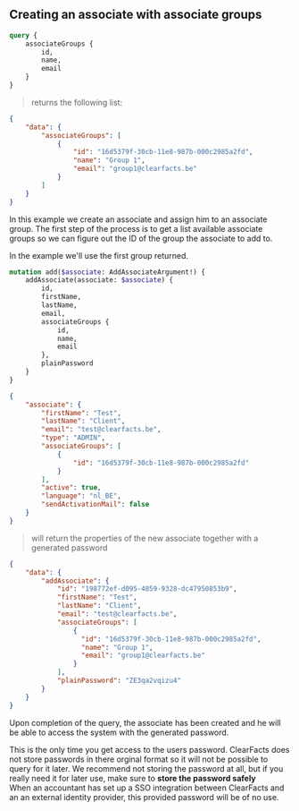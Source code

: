 ## Creating an associate with associate groups

```graphql 
query {
    associateGroups { 
        id, 
        name, 
        email 
    } 
}
```

> returns the following list:

```json
{
    "data": {
        "associateGroups": [
            {
                "id": "16d5379f-30cb-11e8-987b-000c2985a2fd",
                "name": "Group 1",
                "email": "group1@clearfacts.be"
            }
        ]
    }
}
```

In this example we create an associate and assign him to an associate group. 
The first step of the process is to get a list available associate groups so we can
figure out the ID of the group the associate to add to.

In the example we'll use the first group returned.

```graphql
mutation add($associate: AddAssociateArgument!) {
    addAssociate(associate: $associate) {
        id,
        firstName,
        lastName,
        email,
        associateGroups {
            id,
            name,
            email
        },
        plainPassword
    }
}
```
```json
{
    "associate": {
        "firstName": "Test",
        "lastName": "Client",
        "email": "test@clearfacts.be",
        "type": "ADMIN",
        "associateGroups": [
            {
                "id": "16d5379f-30cb-11e8-987b-000c2985a2fd"
            }
        ],
        "active": true,
        "language": "nl_BE",
        "sendActivationMail": false
    }
}
```

> will return the properties of the new associate together with a generated password

```json
{
    "data": {
        "addAssociate": {
            "id": "198772ef-d095-4859-9328-dc47950853b9",
            "firstName": "Test",
            "lastName": "Client",
            "email": "test@clearfacts.be",
            "associateGroups": [
                {
                  "id": "16d5379f-30cb-11e8-987b-000c2985a2fd",
                  "name": "Group 1",
                  "email": "group1@clearfacts.be"
                }
            ],
            "plainPassword": "ZE3qa2vqizu4"
        }
    }
}
```

Upon completion of the query, the associate has been created and he will be able to access the system with the generated password.

<aside class="warning">
This is the only time you get access to the users password.  ClearFacts does not store passwords in there orginal format so it will not be possible to query for it later.
We recommend not storing the password at all, but if you really need it for later use, make sure to <strong>store the password safely</strong>
</aside>

<aside class="notice">
When an accountant has set up a SSO integration between ClearFacts and an an external identity provider, this provided password will be of no use.
</aside>